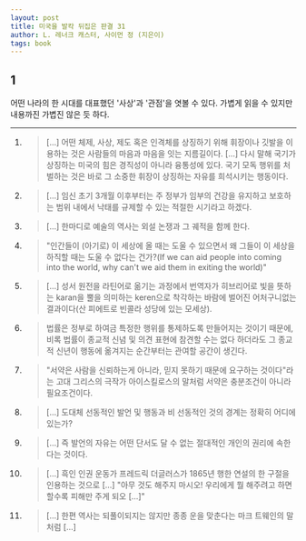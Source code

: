 ```yaml
---
layout: post
title: 미국을 발칵 뒤집은 판결 31
author: L. 레너크 캐스터, 사이먼 정 (지은이)
tags: book
---
```


## 1
어떤 나라의 한 시대를 대표했던 '사상'과 '관점'을 엿볼 수 있다. 가볍게 읽을 수 있지만 내용까진 가볍진 않은 듯 하다.

----

1. > [...] 어떤 체제, 사상, 제도 혹은 인격체를 상징하기 위해 휘장이나 깃발을 이용하는 것은 사람들의 마음과 마음을 잇는 지름길이다. [...] 다시 말해 국기가 상징하는 미국의 힘은 경직성이 아니라 융통성에 있다. 국기 모독 행위를 처벌하는 것은 바로 그 소중한 휘장이 상징하는 자유를 희석시키는 행동이다.

2. > [...] 임신 초기 3개월 이후부터는 주 정부가 임부의 건강을 유지하고 보호하는 범위 내에서 낙태를 규제할 수 있는 적절한 시기라고 하겠다.

3. > [...] 한마디로 예술의 역사는 외설 논쟁과 그 궤적을 함께 한다.

4. > "인간들이 (아기로) 이 세상에 올 때는 도울 수 있으면서 왜 그들이 이 세상을 하직할 때는 도울 수 없다는 건가?(If we can aid people into coming into the world, why can't we aid them in exiting the world)"

5. > [...] 성서 원전을 라틴어로 옮기는 과정에서 번역자가 히브리어로 빛을 뜻하는 karan을 뿔을 의미하는 keren으로 착각하는 바람에 벌어진 어처구니없는 결과이다(산 피에트로 빈콜라 성당에 있는 모세상).

6. > 법률은 정부로 하여금 특정한 행위를 통제하도록 만들어지는 것이기 때문에, 비록 법률이 종교적 신념 및 의견 표현에 참견할 수는 없다 하더라도 그 종교적 신년이 행동에 옮겨지는 순간부터는 관여할 공간이 생긴다.

7. > "서약은 사람을 신뢰하는게 아니라, 믿지 못하기 때문에 요구하는 것이다"라는 고대 그리스의 극작가 아이스킬로스의 말처럼 서약은 충분조건이 아니라 필요조건이다.

8. > [...] 도대체 선동적인 발언 및 행동과 비 선동적인 것의 경계는 정확히 어디에 있는가? 

9. > [...] 즉 발언의 자유는 어떤 단서도 달 수 없는 절대적인 개인의 권리에 속한다는 것이다.

10. > [...] 흑인 인권 운동가 프레드릭 더글러스가 1865년 행한 연설의 한 구절을 인용하는 것으로 [...] "아무 것도 해주지 마시오! 우리에게 뭘 해주려고 하면 할수록 피해만 주게 되오 [...]"

11. > [...] 한편 역사는 되풀이되지는 않지만 종종 운을 맞춘다는 마크 트웨인의 말처럼 [...]



